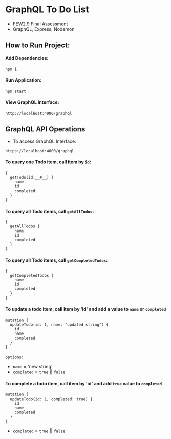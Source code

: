 # GraphQL To Do List

- FEW2.9 Final Assessment
- GraphQL, Express, Nodemon

## How to Run Project:

#### Add Dependencies:

```
npm i
```

#### Run Application:

```
npm start
```

#### View GraphQL Interface:

```
http://localhost:4000/graphql
```

## GraphQL API Operations

- To access GraphQL Interface:

```
https://localhost:4000/graphql
```

#### To query one Todo item, call item by `id`:

```
{
  getTodo(id:__#__) {
    name
    id
    completed
  }
}
```

#### To query all Todo items, call `getAllTodos`:

```
{
  getAllTodos {
    name
    id
    completed
  }
}
```

#### To query all Todo items, call `getCompletedTodos`:

```
{
  getCompletedTodos {
    name
    id
    completed
  }
}
```

#### To update a todo item, call item by 'id' and add a value to `name` or `completed`

```
mutation {
  updateTodo(id: 1, name: "updated string") {
    id
    name
    completed
  }
}
```

`options`:

- `name` = 'new string'
- `completed` = `true` || `false`

#### To complete a todo item, call item by 'id' and add `true` value to `completed`

```
mutation {
  updateTodo(id: 1, completed: true) {
    id
    name
    completed
  }
}
```

- `completed` = `true` || `false`
